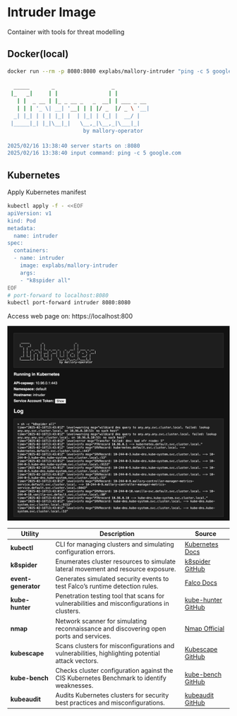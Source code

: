 # Intruder Image
Container with tools for threat modelling
## Docker(local)
```sh
docker run --rm -p 8080:8080 explabs/mallory-intruder "ping -c 5 google.com"

  _____       _                  _           
 |_   _|     | |                | |          
   | |  _ __ | |_ _ __ _   _  __| | ___ _ __ 
   | | | '_ \| __| '__| | | |/ _  |/ _ \ '__|
  _| |_| | | | |_| |  | |_| | (_| |  __/ |   
 |_____|_| |_|\__|_|   \__,_|\__,_|\___|_|   
                        by mallory-operator

2025/02/16 13:38:40 server starts on :8080
2025/02/16 13:38:40 input command: ping -c 5 google.com
```
## Kubernetes
Apply Kubernetes manifest
```sh
kubectl apply -f - <<EOF
apiVersion: v1
kind: Pod
metadata:
  name: intruder
spec:
  containers:
  - name: intruder
    image: explabs/mallory-intruder
    args: 
    - "k8spider all"
EOF
# port-forward to localhost:8080
kubectl port-forward intruder 8080:8080
```
Access web page on: https://localhost:800

![](../docs/img/intruder.png)

| Utility             | Description                                                                                      | Source                                                            |
| ------------------- | ------------------------------------------------------------------------------------------------ | ----------------------------------------------------------------- |
| **kubectl**         | CLI for managing clusters and simulating configuration errors.                                   | [Kubernetes Docs](https://kubernetes.io/docs/reference/kubectl/)  |
| **k8spider**        | Enumerates cluster resources to simulate lateral movement and resource exposure.                 | [k8spider GitHub](https://github.com/k8spider/k8spider)           |
| **event-generator** | Generates simulated security events to test Falco’s runtime detection rules.                     | [Falco Docs](https://falco.org/)                                  |
| **kube-hunter**     | Penetration testing tool that scans for vulnerabilities and misconfigurations in clusters.       | [kube-hunter GitHub](https://github.com/aquasecurity/kube-hunter) |
| **nmap**            | Network scanner for simulating reconnaissance and discovering open ports and services.           | [Nmap Official](https://nmap.org/)                                |
| **kubescape**       | Scans clusters for misconfigurations and vulnerabilities, highlighting potential attack vectors. | [Kubescape GitHub](https://github.com/armosec/kubescape)          |
| **kube-bench**      | Checks cluster configuration against the CIS Kubernetes Benchmark to identify weaknesses.        | [kube-bench GitHub](https://github.com/aquasecurity/kube-bench)   |
| **kubeaudit**       | Audits Kubernetes clusters for security best practices and misconfigurations.                    | [kubeaudit GitHub](https://github.com/Shopify/kubeaudit)          |